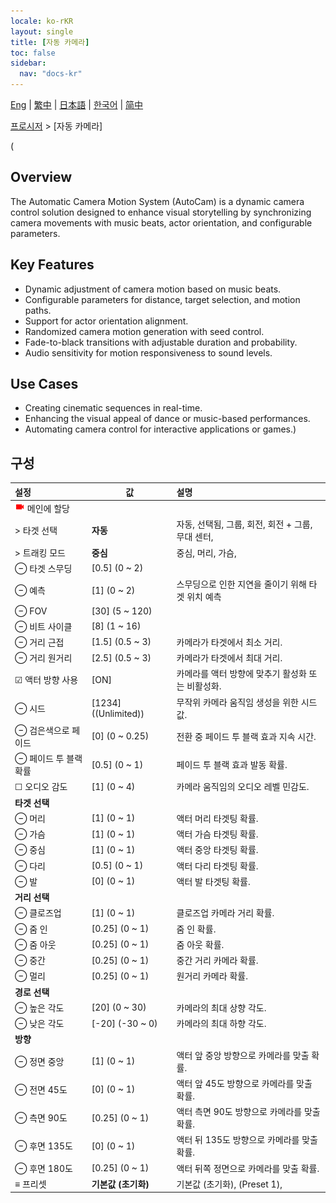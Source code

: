 ```yaml
---
locale: ko-rKR
layout: single
title: [자동 카메라]
toc: false
sidebar:
  nav: "docs-kr"
---
```

[Eng](/dancexr/menu/2025.5/motion/auto_cam) | [繁中](/tw/dancexr/menu/2025.5/motion/auto_cam) | [日本語](/jp/dancexr/menu/2025.5/motion/auto_cam) | [한국어](/kr/dancexr/menu/2025.5/motion/auto_cam) | [简中](/zh/dancexr/menu/2025.5/motion/auto_cam)

[프로시저](../menu#프로시저) > [자동 카메라]

(
## Overview
The Automatic Camera Motion System (AutoCam) is a dynamic camera control solution designed to enhance visual storytelling by synchronizing camera movements with music beats, actor orientation, and configurable parameters.

## Key Features
- Dynamic adjustment of camera motion based on music beats.
- Configurable parameters for distance, target selection, and motion paths.
- Support for actor orientation alignment.
- Randomized camera motion generation with seed control.
- Fade-to-black transitions with adjustable duration and probability.
- Audio sensitivity for motion responsiveness to sound levels.

## Use Cases
- Creating cinematic sequences in real-time.
- Enhancing the visual appeal of dance or music-based performances.
- Automating camera control for interactive applications or games.)

## 구성

| 설정 | 값 | 설명 |
| :--- | --- | :--- |
| <img src="/images/icon/ic_videocam.png" alt="videocam icon"/> 메인에 할당 || 
| > 타겟 선택 | **자동** | 자동, 선택됨, 그룹, 회전, 회전 + 그룹, 무대 센터,  |
| > 트래킹 모드 | **중심** | 중심, 머리, 가슴,  |
| ⊖ 타겟 스무딩 | [0.5] (0 ~ 2) | 
| ⊖ 예측 | [1] (0 ~ 2) | 스무딩으로 인한 지연을 줄이기 위해 타겟 위치 예측
| ⊖ FOV | [30] (5 ~ 120) | 
| ⊖ 비트 사이클 | [8] (1 ~ 16) | 
| ⊖ 거리 근접 | [1.5] (0.5 ~ 3) | 카메라가 타겟에서 최소 거리.
| ⊖ 거리 원거리 | [2.5] (0.5 ~ 3) | 카메라가 타겟에서 최대 거리.
| ☑ 액터 방향 사용 | [ON] | 카메라를 액터 방향에 맞추기 활성화 또는 비활성화.
| ⊖ 시드 | [1234] ((Unlimited)) | 무작위 카메라 움직임 생성을 위한 시드 값.
| ⊖ 검은색으로 페이드 | [0] (0 ~ 0.25) | 전환 중 페이드 투 블랙 효과 지속 시간.
| ⊖ 페이드 투 블랙 확률 | [0.5] (0 ~ 1) | 페이드 투 블랙 효과 발동 확률.
| ☐ 오디오 감도 | [1] (0 ~ 4) | 카메라 움직임의 오디오 레벨 민감도.
|  **타겟 선택** || 
| ⊖ 머리 | [1] (0 ~ 1) | 액터 머리 타겟팅 확률.
| ⊖ 가슴 | [1] (0 ~ 1) | 액터 가슴 타겟팅 확률.
| ⊖ 중심 | [1] (0 ~ 1) | 액터 중앙 타겟팅 확률.
| ⊖ 다리 | [0.5] (0 ~ 1) | 액터 다리 타겟팅 확률.
| ⊖ 발 | [0] (0 ~ 1) | 액터 발 타겟팅 확률.
|  **거리 선택** || 
| ⊖ 클로즈업 | [1] (0 ~ 1) | 클로즈업 카메라 거리 확률.
| ⊖ 줌 인 | [0.25] (0 ~ 1) | 줌 인 확률.
| ⊖ 줌 아웃 | [0.25] (0 ~ 1) | 줌 아웃 확률.
| ⊖ 중간 | [0.25] (0 ~ 1) | 중간 거리 카메라 확률.
| ⊖ 멀리 | [0.25] (0 ~ 1) | 원거리 카메라 확률.
|  **경로 선택** || 
| ⊖ 높은 각도 | [20] (0 ~ 30) | 카메라의 최대 상향 각도.
| ⊖ 낮은 각도 | [-20] (-30 ~ 0) | 카메라의 최대 하향 각도.
|  **방향** || 
| ⊖ 정면 중앙 | [1] (0 ~ 1) | 액터 앞 중앙 방향으로 카메라를 맞출 확률.
| ⊖ 전면 45도 | [0] (0 ~ 1) | 액터 앞 45도 방향으로 카메라를 맞출 확률.
| ⊖ 측면 90도 | [0.25] (0 ~ 1) | 액터 측면 90도 방향으로 카메라를 맞출 확률.
| ⊖ 후면 135도 | [0] (0 ~ 1) | 액터 뒤 135도 방향으로 카메라를 맞출 확률.
| ⊖ 후면 180도 | [0.25] (0 ~ 1) | 액터 뒤쪽 정면으로 카메라를 맞출 확률.
| ≡ 프리셋 | **기본값 (초기화)** | 기본값 (초기화), (Preset 1),  |
